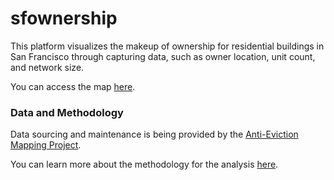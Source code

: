# sfownership

This platform visualizes the makeup of ownership for residential buildings in San Francisco through capturing data, such as owner location, unit count, and network size.

You can access the map <a href="https://sfownership.antievictionmap.com/index.html" style="text-decoration-style: solid; text-decoration-line: underline;">here</a>.

### Data and Methodology
Data sourcing and maintenance is being provided by the <a href="https://antievictionmap.com" style="text-decoration-style: solid; text-decoration-line: underline;">Anti-Eviction Mapping Project</a>.

You can learn more about the methodology for the analysis <a href="https://sfownership.antievictionmap.com/methodology.html" style="text-decoration-style: solid; text-decoration-line: underline;">here</a>.

